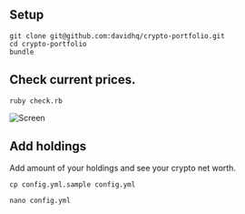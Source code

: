 ## Setup

    git clone git@github.com:davidhq/crypto-portfolio.git
    cd crypto-portfolio
    bundle

## Check current prices.

    ruby check.rb

![Screen](http://cl.ly/0O3m0r340s2p/Screen%20Shot%202016-01-17%20at%2003.28.16.png)

## Add holdings

  Add amount of your holdings and see your crypto net worth.

    cp config.yml.sample config.yml

    nano config.yml
